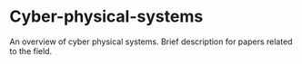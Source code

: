 # Cyber-physical-systems
An overview of cyber physical systems. Brief description for papers related to the field.
